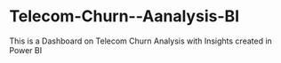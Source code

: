 # Telecom-Churn--Aanalysis-BI
This is a Dashboard on Telecom Churn Analysis with Insights created in Power BI
